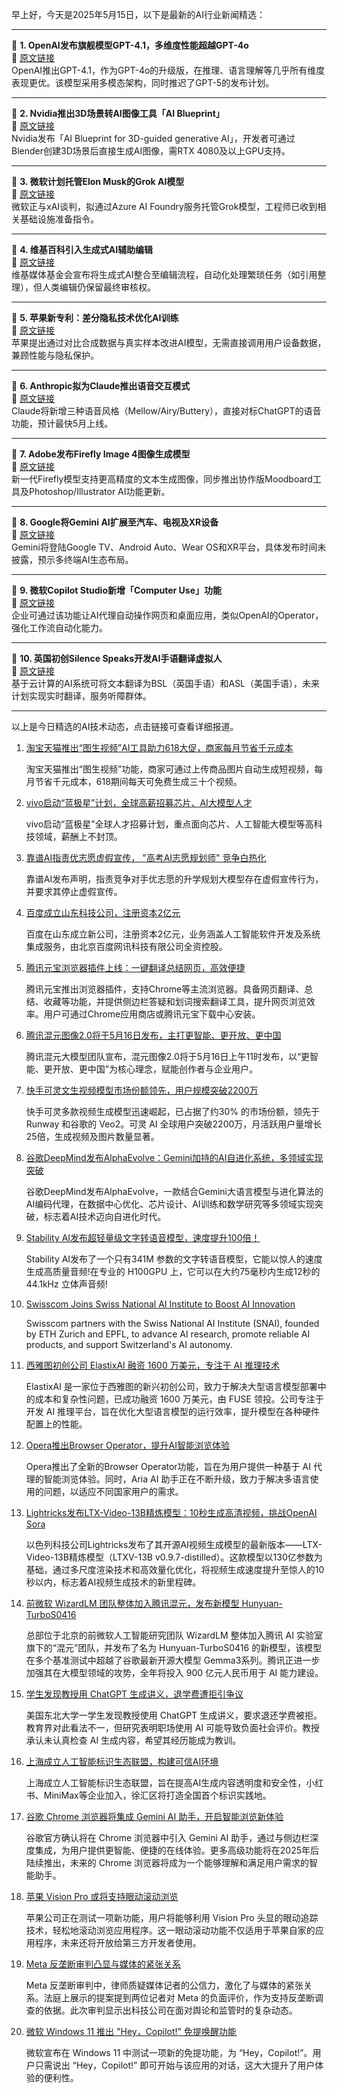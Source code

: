 早上好，今天是2025年5月15日，以下是最新的AI行业新闻精选：

---

📌 **1. OpenAI发布旗舰模型GPT-4.1，多维度性能超越GPT-4o**  
🔗 [原文链接](https://www.theverge.com/news/647896/openai-chatgpt-gpt-4-1-mini-nano-launch-availability)  
OpenAI推出GPT-4.1，作为GPT-4o的升级版，在推理、语言理解等几乎所有维度表现更优。该模型采用多模态架构，同时推迟了GPT-5的发布计划。

---

📌 **2. Nvidia推出3D场景转AI图像工具「AI Blueprint」**  
🔗 [原文链接](https://www.theverge.com/news/658613/nvidia-ai-blueprint-blender-3d-image-references)  
Nvidia发布「AI Blueprint for 3D-guided generative AI」，开发者可通过Blender创建3D场景后直接生成AI图像，需RTX 4080及以上GPU支持。

---

📌 **3. 微软计划托管Elon Musk的Grok AI模型**  
🔗 [原文链接](https://www.theverge.com/notepad-microsoft-newsletter/659535/microsoft-elon-musk-grok-ai-azure-ai-foundry-notepad)  
微软正与xAI谈判，拟通过Azure AI Foundry服务托管Grok模型，工程师已收到相关基础设施准备指令。

---

📌 **4. 维基百科引入生成式AI辅助编辑**  
🔗 [原文链接](https://www.theverge.com/ai-artificial-intelligence/659222/wikipedia-generative-ai)  
维基媒体基金会宣布将生成式AI整合至编辑流程，自动化处理繁琐任务（如引用整理），但人类编辑仍保留最终审核权。

---

📌 **5. 苹果新专利：差分隐私技术优化AI训练**  
🔗 [原文链接](https://www.theverge.com/news/648496/apple-improve-ai-models-differential-privacy)  
苹果提出通过对比合成数据与真实样本改进AI模型，无需直接调用用户设备数据，兼顾性能与隐私保护。

---

📌 **6. Anthropic拟为Claude推出语音交互模式**  
🔗 [原文链接](https://www.theverge.com/news/649175/anthropic-claude-ai-voice-mode-report)  
Claude将新增三种语音风格（Mellow/Airy/Buttery），直接对标ChatGPT的语音功能，预计最快5月上线。

---

📌 **7. Adobe发布Firefly Image 4图像生成模型**  
🔗 [原文链接](https://www.theverge.com/news/655230/adobe-ai-firefly-image-model-4-availability)  
新一代Firefly模型支持更高精度的文本生成图像，同步推出协作版Moodboard工具及Photoshop/Illustrator AI功能更新。

---

📌 **8. Google将Gemini AI扩展至汽车、电视及XR设备**  
🔗 [原文链接](https://www.theverge.com/news/665161/google-gemini-tvs-cars-smartwatches-android-xr)  
Gemini将登陆Google TV、Android Auto、Wear OS和XR平台，具体发布时间未披露，预示多终端AI生态布局。

---

📌 **9. 微软Copilot Studio新增「Computer Use」功能**  
🔗 [原文链接](https://www.theverge.com/news/649574/microsoft-copilot-studio-computer-use-ai)  
企业可通过该功能让AI代理自动操作网页和桌面应用，类似OpenAI的Operator，强化工作流自动化能力。

---

📌 **10. 英国初创Silence Speaks开发AI手语翻译虚拟人**  
🔗 [原文链接](https://www.wired.com/story/silence-speaks-deaf-ai-signing/)  
基于云计算的AI系统可将文本翻译为BSL（英国手语）和ASL（美国手语），未来计划实现实时翻译，服务听障群体。

---

以上是今日精选的AI技术动态，点击链接可查看详细报道。

1. [淘宝天猫推出“图生视频”AI工具助力618大促，商家每月节省千元成本](https://upload.chinaz.com/2025/0515/6388292725378740684880473.png)

    淘宝天猫推出“图生视频”功能，商家可通过上传商品图片自动生成短视频，每月节省千元成本，618期间每天可免费生成三十个视频。


2. [vivo启动“蓝极星”计划，全球高薪招募芯片、AI大模型人才](https://www.chinaz.com/news/792942.shtml)

    vivo启动“蓝极星”全球人才招募计划，重点面向芯片、人工智能大模型等高科技领域，薪酬上不封顶。


3. [靠谱AI指责优志愿虚假宣传， "高考AI志愿规划师" 竞争白热化](https://www.chinaz.com/2024/0703/1642143.shtml)

    靠谱AI发布声明，指责竞争对手优志愿的升学规划大模型存在虚假宣传行为，并要求其停止虚假宣传。


4. [百度成立山东科技公司，注册资本2亿元](https://www.chinaz.com/2025/0515/6388292031511755957257402.png)

    百度在山东成立新公司，注册资本2亿元，业务涵盖人工智能软件开发及系统集成服务，由北京百度网讯科技有限公司全资控股。


5. [腾讯元宝浏览器插件上线：一键翻译总结网页，高效便捷](https://yuanbao.tencent.com/download)

    腾讯元宝推出浏览器插件，支持Chrome等主流浏览器。具备网页翻译、总结、收藏等功能，并提供侧边栏答疑和划词搜索翻译工具，提升网页浏览效率。用户可通过Chrome应用商店或腾讯元宝下载中心安装。


6. [腾讯混元图像2.0将于5月16日发布，主打更智能、更开放、更中国](https://www.chinaz.com/2025/0515/1606347.shtml)

    腾讯混元大模型团队宣布，混元图像2.0将于5月16日上午11时发布，以“更智能、更开放、更中国”为核心理念，赋能创作者与企业用户。


7. [快手可灵文生视频模型市场份额领先，用户规模突破2200万](#)

    快手可灵多款视频生成模型迅速崛起，已占据了约30% 的市场份额，领先于 Runway 和谷歌的 Veo2。可灵 AI 全球用户突破2200万，月活跃用户量增长25倍，生成视频及图片数量显著。


8. [谷歌DeepMind发布AlphaEvolve：Gemini加持的AI自进化系统，多领域实现突破](https://www.chinaz.com/2025/0515/16054481.shtml)

    谷歌DeepMind发布AlphaEvolve，一款结合Gemini大语言模型与进化算法的AI编码代理，在数据中心优化、芯片设计、AI训练和数学研究等多领域实现突破，标志着AI技术迈向自进化时代。


9. [Stability AI发布超轻量级文字转语音模型，速度提升100倍！](https://www.chinaz.com/2025/0515/638829155392442733.shtml)

    Stability AI发布了一个只有341M 参数的文字转语音模型，它能以惊人的速度生成高质量音频!在专业的 H100GPU 上，它可以在大约75毫秒内生成12秒的44.1kHz 立体声音频!


10. [Swisscom Joins Swiss National AI Institute to Boost AI Innovation](https://example.com/swisscom-joins-snai)

    Swisscom partners with the Swiss National AI Institute (SNAI), founded by ETH Zurich and EPFL, to advance AI research, promote reliable AI products, and support Switzerland's AI autonomy.


11. [西雅图初创公司 ElastixAI 融资 1600 万美元，专注于 AI 推理技术](https://www.example.com/elastixai-funding)

    ElastixAI 是一家位于西雅图的新兴初创公司，致力于解决大型语言模型部署中的成本和复杂性问题，已成功融资 1600 万美元，由 FUSE 领投。公司专注于开发 AI 推理平台，旨在优化大型语言模型的运行效率，提升模型在各种硬件配置上的性能。


12. [Opera推出Browser Operator，提升AI智能浏览体验](https://www.chinaz.com/2024/0126/1591178.shtml)

    Opera推出了全新的Browser Operator功能，旨在为用户提供一种基于 AI 代理的智能浏览体验。同时，Aria AI 助手正在不断升级，致力于解决多语言使用的问题，以适应不同国家用户的需求。


13. [Lightricks发布LTX-Video-13B精炼模型：10秒生成高清视频，挑战OpenAI Sora](https://www.chinaz.com/2025/0515/1615152.shtml)

    以色列科技公司Lightricks发布了其开源AI视频生成模型的最新版本——LTX-Video-13B精炼模型（LTXV-13B v0.9.7-distilled）。这款模型以130亿参数为基础，通过多尺度渲染技术和高效量化优化，将视频生成速度提升至惊人的10秒以内，标志着AI视频生成技术的新里程碑。


14. [前微软 WizardLM 团队整体加入腾讯混元，发布新模型 Hunyuan-TurboS0416](https://www.example.com/tencent-wizardlm)

    总部位于北京的前微软人工智能研究团队 WizardLM 整体加入腾讯 AI 实验室旗下的“混元”团队，并发布了名为 Hunyuan-TurboS0416 的新模型，该模型在多个基准测试中超越了谷歌最新开源大模型 Gemma3系列。腾讯正进一步加强其在大模型领域的攻势，全年将投入 900 亿元人民币用于 AI 能力建设。


15. [学生发现教授用 ChatGPT 生成讲义，退学费遭拒引争议](https://www.chinaz.com/2024/0105/1582788.shtml)

    美国东北大学一学生发现教授使用 ChatGPT 生成讲义，要求退还学费被拒。教育界对此看法不一，但研究表明职场使用 AI 可能导致负面社会评价。教授承认未认真检查 AI 生成内容，希望其经历能成为教训。


16. [上海成立人工智能标识生态联盟，构建可信AI环境](https://example.com/ai-alliance-shanghai)

    上海成立人工智能标识生态联盟，旨在提高AI生成内容透明度和安全性，小红书、MiniMax等企业加入，徐汇区将打造全国首个标识实践地。


17. [谷歌 Chrome 浏览器将集成 Gemini AI 助手，开启智能浏览新体验](https://upload.chinaz.com/2025/0515/6388290045335170172964254.png)

    谷歌官方确认将在 Chrome 浏览器中引入 Gemini AI 助手，通过与侧边栏深度集成，为用户提供更智能、便捷的在线体验。更多高级功能将在2025年后陆续推出，未来的 Chrome 浏览器将成为一个能够理解和满足用户需求的智能助手。


18. [苹果 Vision Pro 或将支持眼动滚动浏览](https://www.chinaz.com/2024/0523/1614461.shtml)

    苹果公司正在测试一项新功能，用户将能够利用 Vision Pro 头显的眼动追踪技术，轻松地滚动浏览应用程序。这一眼动滚动功能不仅适用于苹果自家的应用程序，未来还将开放给第三方开发者使用。


19. [Meta 反垄断审判凸显与媒体的紧张关系](https://pic.chinaz.com/picmap/202207271436142427_0.jpg)

    Meta 反垄断审判中，律师质疑媒体记者的公信力，激化了与媒体的紧张关系。法庭上展示的提案提到两位记者对 Meta 的负面评价，作为支持反垄断调查的依据。此次审判显示出科技公司在面对舆论和监管时的复杂动态。


20. [微软 Windows 11 推出 "Hey，Copilot!" 免提唤醒功能](https://upload.chinaz.com/2025/0515/6388289915874093483717054.png)

    微软宣布在 Windows 11 中测试一项新的免提功能，为 “Hey，Copilot!”。用户只需说出 “Hey，Copilot!” 即可开始与该应用的对话，这大大提升了用户体验的便利性。


